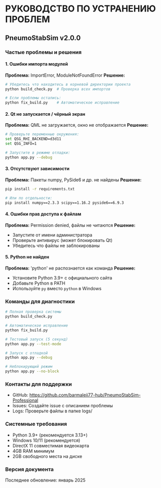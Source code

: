 # РУКОВОДСТВО ПО УСТРАНЕНИЮ ПРОБЛЕМ
## PneumoStabSim v2.0.0

### Частые проблемы и решения

#### 1. Ошибки импорта модулей
**Проблема:** ImportError, ModuleNotFoundError
**Решение:**
```bash
# Убедитесь что находитесь в корневой директории проекта
python build_check.py  # Проверка всех импортов

# Если проблемы остались:
python fix_build.py    # Автоматическое исправление
```

#### 2. Qt не запускается / чёрный экран
**Проблема:** QML не загружается, окно не отображается
**Решение:**
```bash
# Проверьте переменные окружения:
set QSG_RHI_BACKEND=d3d11
set QSG_INFO=1

# Запустите в режиме отладки:
python app.py --debug
```

#### 3. Отсутствуют зависимости
**Проблема:** Пакеты numpy, PySide6 и др. не найдены
**Решение:**
```bash
pip install -r requirements.txt

# Или по отдельности:
pip install numpy==2.3.3 scipy==1.16.2 pyside6==6.9.3
```

#### 4. Ошибки прав доступа к файлам
**Проблема:** Permission denied, файлы не читаются
**Решение:**
- Запустите от имени администратора
- Проверьте антивирус (может блокировать Qt)
- Убедитесь что файлы не заблокированы

#### 5. Python не найден
**Проблема:** 'python' не распознается как команда
**Решение:**
- Установите Python 3.9+ с официального сайта
- Добавьте Python в PATH
- Используйте `py` вместо `python` в Windows

### Команды для диагностики

```bash
# Полная проверка системы
python build_check.py

# Автоматическое исправление
python fix_build.py

# Тестовый запуск (5 секунд)
python app.py --test-mode

# Запуск с отладкой
python app.py --debug

# Неблокирующий режим
python app.py --no-block
```

### Контакты для поддержки

- GitHub: https://github.com/barmaleii77-hub/PneumoStabSim-Professional
- Issues: Создайте issue с описанием проблемы
- Logs: Проверьте файлы в папке logs/

### Системные требования

- Python 3.9+ (рекомендуется 3.13+)
- Windows 10/11 (рекомендуется)
- DirectX 11 совместимая видеокарта
- 4GB RAM минимум
- 2GB свободного места на диске

### Версия документа
Последнее обновление: январь 2025
